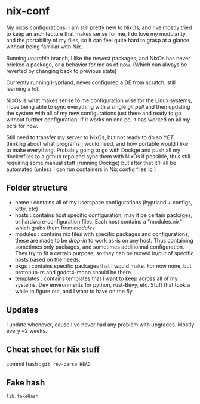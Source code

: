 # nix-conf

My nixos configurations. I am still pretty new to NixOs, and I've mostly tried to keep an architecture that makes sense for me, I do love my modularity and the portability of my files, so it can feel quite hard to grasp at a glance without being familiar with Nix.

Running *unstable* branch, I like the newest packages, and NixOs has never bricked a package, or a behavior for me as of now. (Which can always be reverted by changing back to previous state)

Currently running Hyprland, never configured a DE from scratch, still learning a lot.

NixOs is what makes sense to me configuration wise for the Linux systems, I love being able to sync everything with a single *git pull* and then updating the system with all of my new configurations just there and ready to go without further configuration. If it works on one pc, it has worked on all my pc's for now.

Still need to transfer my server to NixOs, but not ready to do so *YET*, thinking about what programs I would need, and how portable would I like to make everything. Probably going to go with Dockge and push all my dockerfiles to a github repo and sync them with NixOs if possible, thus still requiring some manual stuff (running Dockge) but after that it'll all be automated (unless I can run containers in Nix config files :o )

## Folder structure

- home : contains all of my userspace configurations (hyprland + configs, kitty, etc)
- hosts : contains host specific configuration, may it be certain packages, or hardware-configuration files. Each host contains a "modules.nix" which grabs them from *modules*
- modules : contains nix files with specific packages and configurations, these are made to be *drop-in* to work as-is on any host. Thus containing sometimes only packages, and sometimes additionnal configuration. They try to fit a certain purpose, so they can be moved in/out of specific hosts based on the needs.
- pkgs : contains specific packages that I would make. For now none, but protonup-rs and godot4-mono should be there.
- templates : contains templates that I want to keep across all of my systems. Dev environments for python, rust-Bevy, etc. Stuff that took a while to figure out, and I want to have on the fly.

## Updates

I update whenever, cause I've never had any problem with upgrades. Mostly every ~2 weeks.

## Cheat sheet for Nix stuff

commit hash : ```git rev-parse HEAD```

## Fake hash

```lib.fakeHash```
